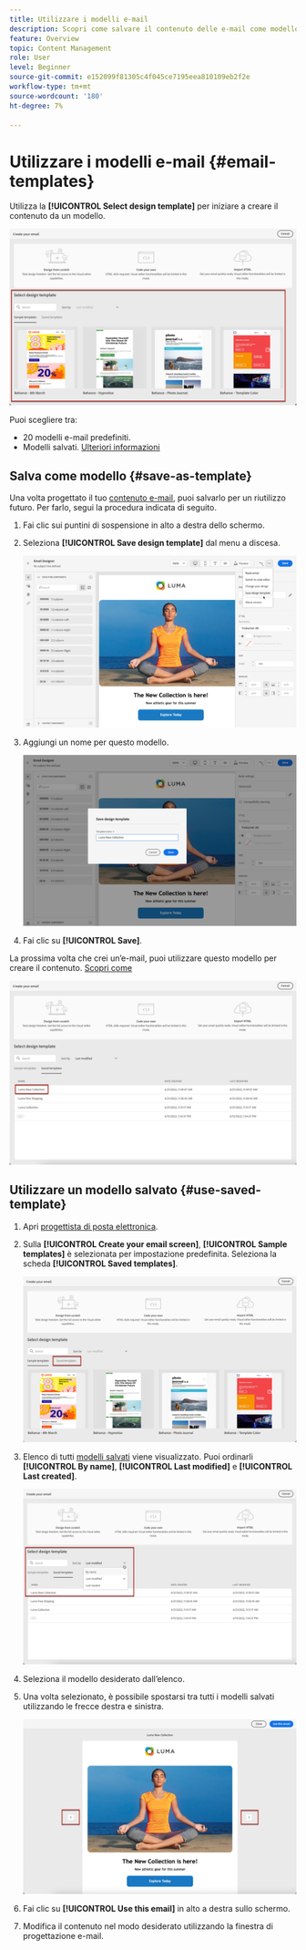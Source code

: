 ```yaml
---
title: Utilizzare i modelli e-mail
description: Scopri come salvare il contenuto delle e-mail come modello e riutilizzarlo in Journey Optimizer
feature: Overview
topic: Content Management
role: User
level: Beginner
source-git-commit: e152099f81305c4f045ce7195eea810109eb2f2e
workflow-type: tm+mt
source-wordcount: '180'
ht-degree: 7%

---
```


# Utilizzare i modelli e-mail {#email-templates}

Utilizza la **[!UICONTROL Select design template]** per iniziare a creare il contenuto da un modello.

![](assets/email_designer-templates.png)

Puoi scegliere tra:
* 20 modelli e-mail predefiniti.
* Modelli salvati. [Ulteriori informazioni](#save-as-template)

## Salva come modello {#save-as-template}

Una volta progettato il tuo [contenuto e-mail](design-emails.md), puoi salvarlo per un riutilizzo futuro. Per farlo, segui la procedura indicata di seguito.

1. Fai clic sui puntini di sospensione in alto a destra dello schermo.

1. Seleziona **[!UICONTROL Save design template]** dal menu a discesa.

   ![](assets/email_designer-save-template.png)

1. Aggiungi un nome per questo modello.

   ![](assets/email_designer-template-name.png)

1. Fai clic su **[!UICONTROL Save]**.

La prossima volta che crei un’e-mail, puoi utilizzare questo modello per creare il contenuto. [Scopri come](#use-saved-template)

![](assets/email_designer-saved-template.png)

## Utilizzare un modello salvato {#use-saved-template}

1. Apri [progettista di posta elettronica](create-email-content.md).

1. Sulla **[!UICONTROL Create your email screen]**, **[!UICONTROL Sample templates]** è selezionata per impostazione predefinita. Seleziona la scheda **[!UICONTROL Saved templates]**.

   ![](assets/email_designer-saved-templates-tab.png)

1. Elenco di tutti [modelli salvati](#save-as-template) viene visualizzato. Puoi ordinarli **[!UICONTROL By name]**, **[!UICONTROL Last modified]** e **[!UICONTROL Last created]**.

   ![](assets/email_designer-saved-templates.png)

1. Seleziona il modello desiderato dall’elenco.

1. Una volta selezionato, è possibile spostarsi tra tutti i modelli salvati utilizzando le frecce destra e sinistra.

   ![](assets/email_designer-saved-templates-navigate.png)

1. Fai clic su **[!UICONTROL Use this email]** in alto a destra sullo schermo.

1. Modifica il contenuto nel modo desiderato utilizzando la finestra di progettazione e-mail.

